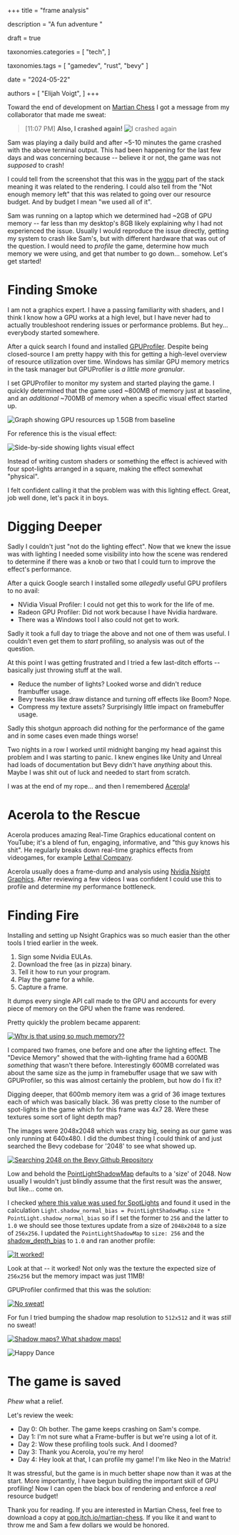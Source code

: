 +++
title = "frame analysis"

description = "A fun adventure "

draft = true

taxonomies.categories = [
    "tech",
]

taxonomies.tags = [
    "gamedev",
    "rust",
    "bevy"
]

date = "2024-05-22"

authors = [
  "Elijah Voigt",
]
+++

Toward the end of development on [Martian Chess](http://localhost:8080/games#martian-chess) I got a message from my collaborator that made me sweat:

> [11:07 PM] **Also, I crashed again!**
> ![I crashed again](crashed-again.png)

Sam was playing a daily build and after ~5-10 minutes the game crashed with the above terminal output.
This had been happening for the last few days and was concerning because -- believe it or not, the game was not _supposed_ to crash!

I could tell from the screenshot that this was in the [wgpu](https://wgpu.rs/) part of the stack meaning it was related to the rendering.
I could also tell from the "Not enough memory left" that this was related to going over our resource budget.
And by budget I mean "we used all of it".

Sam was running on a laptop which we determined had ~2GB of GPU memory -- far less than my desktop's 8GB likely explaining why I had not experienced the issue.
Usually I would reproduce the issue directly, getting my system to crash like Sam's, but with different hardware that was out of the question.
I would need to _profile_ the game, determine how much memory we were using, and get that number to go down... somehow.
Let's get started!

# Finding Smoke

I am not a graphics expert.
I have a passing familiarity with shaders, and I think I know how a GPU works at a high level, but I have never had to actually troubleshoot rendering issues or performance problems.
But hey... everybody started somewhere.

After a quick search I found and installed [GPUProfiler](https://github.com/JeremyMain/GPUProfiler/releases).
Despite being closed-source I am pretty happy with this for getting a high-level overview of resource utilization over time.
Windows has similar GPU memory metrics in the task manager but GPUProfiler is _a little more granular_.

I set GPUProfiler to monitor my system and started playing the game.
I quickly determined that the game used ~800MB of memory just at baseline, and an _additional_ ~700MB of memory when a specific visual effect started up.

![Graph showing GPU resources up 1.5GB from baseline](problem-graph.png)

For reference this is the visual effect:

![Side-by-side showing lights visual effect](the-effect.png)

Instead of writing custom shaders or something the effect is achieved with four spot-lights arranged in a square, making the effect somewhat "physical".

I felt confident calling it that the problem was with this lighting effect.
Great, job well done, let's pack it in boys.

# Digging Deeper

Sadly I couldn't just "not do the lighting effect".
Now that we knew the issue was with lighting I needed some visibility into how the scene was rendered to determine if there was a knob or two that I could turn to improve the effect's performance.

After a quick Google search I installed some _allegedly_ useful GPU profilers to no avail:
* NVidia Visual Profiler: I could not get this to work for the life of me.
* Radeon GPU Profiler: Did not work because I have Nvidia hardware.
* There was a Windows tool I also could not get to work.

Sadly it took a full day to triage the above and not one of them was useful.
I couldn't even get them to _start_ profiling, so analysis was out of the question.

At this point I was getting frustrated and I tried a few last-ditch efforts -- basically just throwing stuff at the wall.
* Reduce the number of lights? Looked worse and didn't reduce frambuffer usage.
* Bevy tweaks like draw distance and turning off effects like Boom? Nope.
* Compress my texture assets? Surprisingly little impact on framebuffer usage.

Sadly this shotgun approach did nothing for the performance of the game and in some cases even made things worse!

Two nights in a row I worked until midnight banging my head against this problem and I was starting to panic.
I knew engines like Unity and Unreal had loads of documentation but Bevy didn't have _anything_ about this.
Maybe I was shit out of luck and needed to start from scratch.

I was at the end of my rope... and then I remembered [Acerola](https://www.patreon.com/acerola_t)!

# Acerola to the Rescue

Acerola produces amazing Real-Time Graphics educational content on YouTube; it's a blend of fun, engaging, informative, and "this guy knows his shit".
He regularly breaks down real-time graphics effects from videogames, for example [Lethal Company](https://youtu.be/Z_-am00EXIc).

Acerola usually does a frame-dump and analysis using [Nvidia Nsight Graphics](https://developer.nvidia.com/nsight-graphics).
After reviewing a few videos I was confident I could use this to profile and determine my performance bottleneck.

# Finding Fire

Installing and setting up Nsight Graphics was so much easier than the other tools I tried earlier in the week.
1. Sign some Nvidia EULAs.
2. Download the free (as in pizza) binary.
3. Tell it how to run your program.
4. Play the game for a while.
5. Capture a frame.

It dumps every single API call made to the GPU and accounts for every piece of memory on the GPU when the frame was rendered.

Pretty quickly the problem became apparent:

[![Why is that using so much memory??](problem.png)](problem.png)

I compared two frames, one before and one after the lighting effect.
The "Device Memory" showed that the with-lighting frame had a 600MB _something_ that wasn't there before.
Interestingly 600MB correlated was about the same size as the jump in framebuffer usage that we saw with GPUProfiler, so this was almost certainly the problem, but how do I fix it?

Digging deeper, that 600mb memory item was a grid of 36 image textures each of which was basically black.
36 was pretty close to the number of spot-lights in the game which for this frame was 4x7 28.
Were these textures some sort of light depth map?

The images were 2048x2048 which was crazy big, seeing as our game was only running at 640x480.
I did the dumbest thing I could think of and just searched the Bevy codebase for '2048' to see what showed up.

[![Searching 2048 on the Bevy Github Repository](search-results.png)](search-results.png)

Low and behold the [PointLightShadowMap](https://docs.rs/bevy/latest/bevy/pbr/struct.PointLightShadowMap.html) defaults to a 'size' of 2048.
Now usually I wouldn't just blindly assume that the first result was the answer, but like... come on.

I checked [where this value was used for SpotLights](https://github.com/bevyengine/bevy/blob/a785e3c20dce1dfe822084f00be02641382a1a35/crates/bevy_pbr/src/render/light.rs#L451-L453) and found it used in the calculation `Light.shadow_normal_bias = PointLightShadowMap.size * PointLight.shadow_normal_bias` so if I set the former to `256` and the latter to `1.0` we should see those textures update from  a size of `2048x2048` to a size of `256x256`.
I updated the `PointLightShadowMap` to `size: 256` and the [shadow_depth_bias](https://docs.rs/bevy/latest/bevy/pbr/struct.PointLight.html) to `1.0` and ran another profile:

[![It worked!](solution.png)](solution.png)

Look at that -- it worked!
Not only was the texture the expected size of `256x256` but the memory impact was just 11MB!

GPUProfiler confirmed that this was the solution:

[![No sweat!](solution-graph.png)](solution-graph.png)

For fun I tried bumping the shadow map resolution to `512x512` and it was _still_ no sweat!

[![Shadow maps? What shadow maps!](solution-graph2.png)](solution-graph2.png)

![Happy Dance](https://media.giphy.com/media/v1.Y2lkPTc5MGI3NjExc2YydHBhYXI3Y2xoMGhqZ2ZwenR3bWFrODhteGdoYXFyeHNsYWZtMCZlcD12MV9pbnRlcm5hbF9naWZfYnlfaWQmY3Q9Zw/dkGhBWE3SyzXW/giphy.gif)

# The game is saved

*Phew* what a relief.

Let's review the week:
* Day 0: Oh bother. The game keeps crashing on Sam's compe.
* Day 1: I'm not sure what a Frame-buffer is but we're using a lot of it.
* Day 2: Wow these profiling tools suck. And I doomed?
* Day 3: Thank you Acerola, you're my hero!
* Day 4: Hey look at that, I can profile my game! I'm like Neo in the Matrix!

It was stressful, but the game is in much better shape now than it was at the start.
More importantly, I have begun building the important skill of GPU profiling!
Now I can open the black box of rendering and enforce a _real_ resource budget!

Thank you for reading.
If you are interested in Martian Chess, feel free to download a copy at [pop.itch.io/martian-chess](https://pop.itch.io/martian-chess).
If you like it and want to throw me and Sam a few dollars we would be honored.